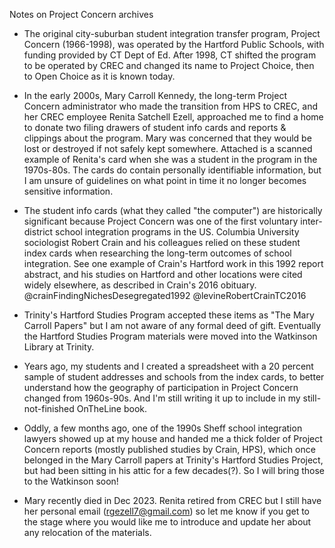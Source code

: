 Notes on Project Concern archives

- The original city-suburban student integration transfer program, Project Concern (1966-1998), was operated by the Hartford Public Schools, with funding provided by CT Dept of Ed. After 1998, CT shifted the program to be operated by CREC and changed its name to Project Choice, then to Open Choice as it is known today.

- In the early 2000s, Mary Carroll Kennedy, the long-term Project Concern administrator who made the transition from HPS to CREC, and her CREC employee Renita Satchell Ezell, approached me to find a home to donate two filing drawers of student info cards and reports & clippings about the program. Mary was concerned that they would be lost or destroyed if not safely kept somewhere. Attached is a scanned example of Renita's card when she was a student in the program in the 1970s-80s. The cards do contain personally identifiable information, but I am unsure of guidelines on what point in time it no longer becomes sensitive information.

- The student info cards (what they called "the computer") are historically significant because Project Concern was one of the first voluntary inter-district school integration programs in the US. Columbia University sociologist Robert Crain and his colleagues relied on these student index cards when researching the long-term outcomes of school integration. See one example of Crain's Hartford work in this 1992 report abstract, and his studies on Hartford and other locations were cited widely elsewhere, as described in Crain's 2016 obituary.
@crainFindingNichesDesegregated1992
@levineRobertCrainTC2016

- Trinity's Hartford Studies Program accepted these items as "The Mary Carroll Papers" but I am not aware of any formal deed of gift. Eventually the Hartford Studies Program materials were moved into the Watkinson Library at Trinity.  

- Years ago, my students and I created a spreadsheet with a 20 percent sample of student addresses and schools from the index cards, to better understand how the geography of participation in Project Concern changed from 1960s-90s.  And I'm still writing it up to include in my still-not-finished OnTheLine book.

- Oddly, a few months ago, one of the 1990s Sheff school integration lawyers showed up at my house and handed me a thick folder of Project Concern reports (mostly published studies by Crain, HPS), which once belonged in the Mary Carroll papers at Trinity's Hartford Studies Project, but had been sitting in his attic for a few decades(?). So I will bring those to the Watkinson soon!

- Mary recently died in Dec 2023. Renita retired from CREC but I still have her personal email (rgezell7@gmail.com) so let me know if you get to the stage where you would like me to introduce and update her about any relocation of the materials.
